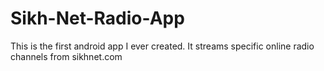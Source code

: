# Sikh-Net-Radio-App
This is the first android app I ever created. It streams specific online radio channels from sikhnet.com
